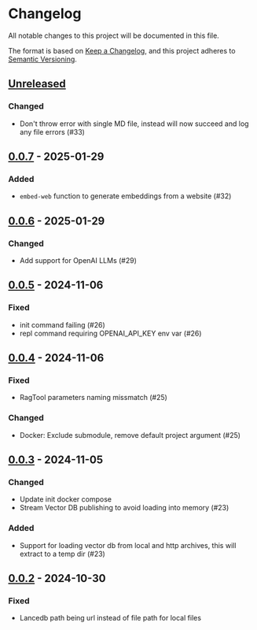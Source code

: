 # Changelog

All notable changes to this project will be documented in this file.

The format is based on [Keep a Changelog](https://keepachangelog.com/en/1.0.0/),
and this project adheres to
[Semantic Versioning](https://semver.org/spec/v2.0.0.html).

## [Unreleased]

### Changed

- Don't throw error with single MD file, instead will now succeed and log any
  file errors (#33)

## [0.0.7] - 2025-01-29

### Added

- `embed-web` function to generate embeddings from a website (#32)

## [0.0.6] - 2025-01-29

### Changed

- Add support for OpenAI LLMs (#29)

## [0.0.5] - 2024-11-06

### Fixed

- init command failing (#26)
- repl command requiring OPENAI_API_KEY env var (#26)

## [0.0.4] - 2024-11-06

### Fixed

- RagTool parameters naming missmatch (#25)

### Changed

- Docker: Exclude submodule, remove default project argument (#25)

## [0.0.3] - 2024-11-05

### Changed

- Update init docker compose
- Stream Vector DB publishing to avoid loading into memory (#23)

### Added

- Support for loading vector db from local and http archives, this will extract
  to a temp dir (#23)

## [0.0.2] - 2024-10-30

### Fixed

- Lancedb path being url instead of file path for local files

[Unreleased]: https://github.com/subquery/subql-ai-app-framework/compare/v0.0.7...HEAD
[0.0.7]: https://github.com/subquery/subql-ai-app-framework/compare/v0.0.6...v0.0.7
[0.0.6]: https://github.com/subquery/subql-ai-app-framework/compare/v0.0.5...v0.0.6
[0.0.5]: https://github.com/subquery/subql-ai-app-framework"/compare/v0.0.4...v0.0.5
[0.0.4]: https://github.com/subquery/subql-ai-app-framework"/compare/v0.0.3...v0.0.4
[0.0.3]: https://github.com/subquery/subql-ai-app-framework"/compare/v0.0.2...v0.0.3
[0.0.2]: https://github.com/subquery/subql-ai-app-framework"/releases/tag/v0.0.2
